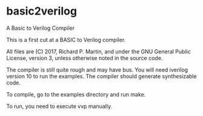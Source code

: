 # basic2verilog
A Basic to Verilog Compiler 

This is a first cut at a BASIC to Verilog compiler.

All files are (C) 2017, Richard P. Martin, and under the GNU General Public License, version 3,
unless otherwise noted in the source code.

The compiler is still quite rough and may have bus. You will need iverilog version 10 to
run the examples. The compiler should generate synthesizable code. 

To compile, go to the examples directory and run make.

To run, you need to execute vvp manually.

